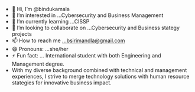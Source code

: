 - 👋 Hi, I’m @bindukamala
- 👀 I’m interested in ...Cybersecurity and Business Management
- 🌱 I’m currently learning ...CISSP
- 💞️ I’m looking to collaborate on ...Cybersecurity and Business stategy projects
- 📫 How to reach me ...bsirimandla@gmail.com
- 😄 Pronouns: ...she/her
- ⚡ Fun fact: ... International student with both Engineering and Management degree.
- With my diverse background combined with technical and management experiences, 
 I strive to merge technology solutions with human resource stategies for innovative business impact.
